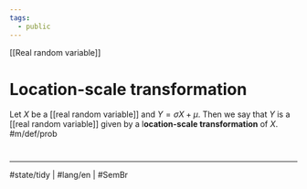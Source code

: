 ```yaml
---
tags:
  - public
---
```

[[Real random variable]]
# Location-scale transformation

Let $X$ be a [[real random variable]] and $Y = \sigma X + \mu$.
Then we say that $Y$ is a [[real random variable]] given by a l**ocation-scale transformation** of $X$. #m/def/prob 


#
---
#state/tidy | #lang/en | #SemBr
